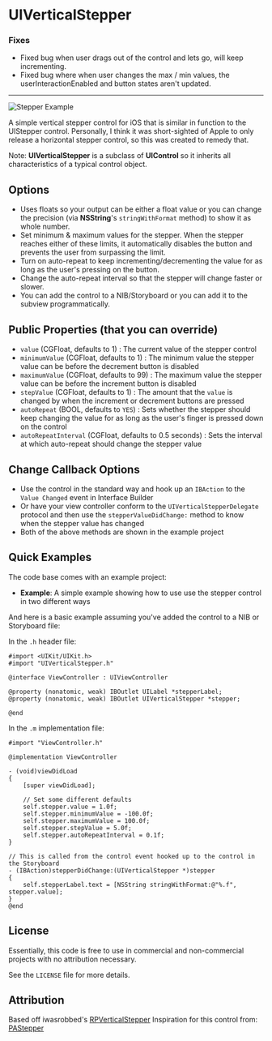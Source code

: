 UIVerticalStepper
=================

### Fixes
* Fixed bug when user drags out of the control and lets go, will keep
  incrementing.
* Fixed bug where when user changes the max / min values, the
  userInteractionEnabled and button states aren't updated.

-----------------

![Stepper Example](https://s3.amazonaws.com/iwasrobbed/open+source/rpverticalstepper.png)

A simple vertical stepper control for iOS that is similar in function to the UIStepper control.  Personally, I think it was short-sighted of Apple to only release a horizontal stepper control, so this was created to remedy that.

Note: **UIVerticalStepper** is a subclass of **UIControl** so it inherits all characteristics of a typical control object.

## Options ##
* Uses floats so your output can be either a float value or you can change the precision (via **NSString**'s `stringWithFormat` method) to show it as whole number.
* Set minimum & maximum values for the stepper.  When the stepper reaches either of these limits, it automatically disables the button and prevents the user from surpassing the limit.
* Turn on auto-repeat to keep incrementing/decrementing the value for as long as the user's pressing on the button.
* Change the auto-repeat interval so that the stepper will change faster or slower.
* You can add the control to a NIB/Storyboard or you can add it to the subview programmatically.

## Public Properties (that you can override) ##
* `value` (CGFloat, defaults to 1) : The current value of the stepper control
* `minimumValue` (CGFloat, defaults to 1) : The minimum value the stepper value can be before the decrement button is disabled
* `maximumValue` (CGFloat, defaults to 99) : The maximum value the stepper value can be before the increment button is disabled
* `stepValue` (CGFloat, defaults to 1) : The amount that the `value` is changed by when the increment or decrement buttons are pressed
* `autoRepeat` (BOOL, defaults to `YES`) : Sets whether the stepper should keep changing the value for as long as the user's finger is pressed down on the control
* `autoRepeatInterval` (CGFloat, defaults to 0.5 seconds) : Sets the interval at which auto-repeat should change the stepper value

## Change Callback Options ##
* Use the control in the standard way and hook up an `IBAction` to the `Value Changed` event in Interface Builder
* Or have your view controller conform to the `UIVerticalStepperDelegate` protocol and then use the `stepperValueDidChange:` method to know when the stepper value has changed
* Both of the above methods are shown in the example project

## Quick Examples ##

The code base comes with an example project:
* **Example**: A simple example showing how to use use the stepper control in two different ways

And here is a basic example assuming you've added the control to a NIB or Storyboard file:

In the `.h` header file:

```objc
#import <UIKit/UIKit.h>
#import "UIVerticalStepper.h"

@interface ViewController : UIViewController

@property (nonatomic, weak) IBOutlet UILabel *stepperLabel;
@property (nonatomic, weak) IBOutlet UIVerticalStepper *stepper;

@end
```

In the `.m` implementation file:

```objc
#import "ViewController.h"

@implementation ViewController

- (void)viewDidLoad
{
    [super viewDidLoad];

    // Set some different defaults
    self.stepper.value = 1.0f;
    self.stepper.minimumValue = -100.0f;
    self.stepper.maximumValue = 100.0f;
    self.stepper.stepValue = 5.0f;
    self.stepper.autoRepeatInterval = 0.1f;
}

// This is called from the control event hooked up to the control in the Storyboard
- (IBAction)stepperDidChange:(UIVerticalStepper *)stepper
{
    self.stepperLabel.text = [NSString stringWithFormat:@"%.f", stepper.value];
}
@end
```

## License ##

Essentially, this code is free to use in commercial and non-commercial projects with no attribution necessary.

See the `LICENSE` file for more details.

## Attribution ##

Based off iwasrobbed's [RPVerticalStepper](https://github.com/iwasrobbed/RPVerticalStepper)
Inspiration for this control from: [PAStepper](https://github.com/mperovic/PAStepper)

